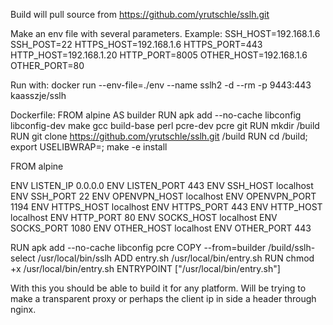 Build will pull source from https://github.com/yrutschle/sslh.git

Make an env file with several parameters.
Example:
SSH_HOST=192.168.1.6
SSH_POST=22
HTTPS_HOST=192.168.1.6
HTTPS_PORT=443
HTTP_HOST=192.168.1.20
HTTP_PORT=8005
OTHER_HOST=192.168.1.6
OTHER_PORT=80

Run with:
docker run --env-file=./env --name sslh2 -d --rm -p 9443:443 kaasszje/sslh

Dockerfile:
FROM alpine AS builder
RUN apk add --no-cache libconfig libconfig-dev make gcc build-base perl pcre-dev pcre git
RUN mkdir /build
RUN git clone https://github.com/yrutschle/sslh.git /build
RUN cd /build; export USELIBWRAP=; make -e install

FROM alpine

ENV LISTEN_IP 0.0.0.0
ENV LISTEN_PORT 443
ENV SSH_HOST localhost
ENV SSH_PORT 22
ENV OPENVPN_HOST localhost
ENV OPENVPN_PORT 1194
ENV HTTPS_HOST localhost
ENV HTTPS_PORT 443
ENV HTTP_HOST localhost
ENV HTTP_PORT 80
ENV SOCKS_HOST localhost
ENV SOCKS_PORT 1080
ENV OTHER_HOST localhost
ENV OTHER_PORT 443

RUN apk add --no-cache libconfig pcre
COPY --from=builder /build/sslh-select /usr/local/bin/sslh
ADD entry.sh /usr/local/bin/entry.sh
RUN chmod +x /usr/local/bin/entry.sh
ENTRYPOINT ["/usr/local/bin/entry.sh"]

With this you should be able to build it for any platform.
Will be trying to make a transparent proxy or perhaps the client ip in side a header through nginx.

